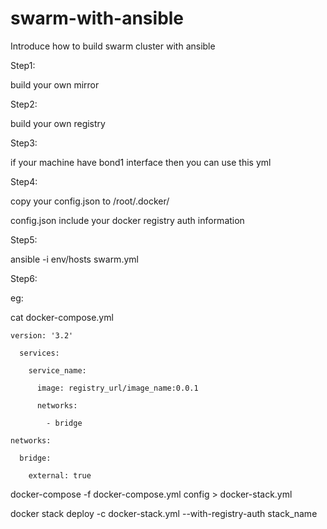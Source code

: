 # swarm-with-ansible
Introduce how to build swarm cluster with ansible

Step1:

build your own mirror

Step2:

build your own registry

Step3:

if your machine have bond1 interface then you can use this yml

Step4:

copy your config.json to /root/.docker/

config.json include your docker registry auth information

Step5:

ansible -i env/hosts swarm.yml

Step6:

eg:

cat docker-compose.yml

    version: '3.2'

      services:

        service_name:
  
          image: registry_url/image_name:0.0.1
    
          networks:
      
            - bridge
 
    networks:

      bridge:
  
        external: true
    
docker-compose -f docker-compose.yml config > docker-stack.yml

docker stack deploy -c docker-stack.yml --with-registry-auth stack_name
